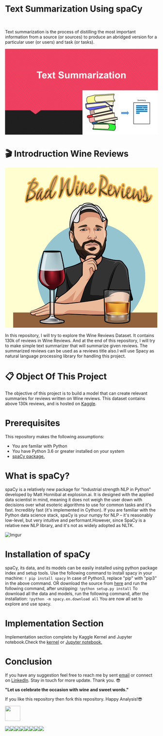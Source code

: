# Text Summarization Using spaCy

<a href="https://sourcerer.io/harunshimanto"><img src="https://img.shields.io/badge/Python-72%20commits-orange.svg" alt=""></a>

Text summarization is the process of distilling the most important information from a source (or sources) to produce an abridged version for a particular user (or users) and task (or tasks).

![Text Summarization](summarization.gif)

# 🎬 Introdruction Wine Reviews

![Wine Reviews](wine.png)

In this repository, I will try to explore the Wine Reviews Dataset. It contains 130k of reviews in Wine Reviews. And at the end of this repository, I will try to make simple text summarizer that will summarize given reviews. The summarized reviews can be used as a reviews title also.I will use Spacy as natural language processing library for handling this project.

# 📋 Object Of This Project
The objective of this project is to build a model that can create relevant summaries for reviews written on Wine reviews. This dataset contains above 130k reviews, and is hosted on [Kaggle](https://www.kaggle.com/zynicide/wine-reviews).


# Prerequisites
This repository makes the following assumptions:
* You are familar with Python
* You have Python 3.6 or greater installed on your system
* [spaCy package.](https://spacy.io)

# What is spaCy?
spaCy is a relatively new package for "Industrial strength NLP in Python" developed by Matt Honnibal at explosion.ai. It is designed with the applied data scientist in mind, meaning it does not weigh the user down with decisions over what esoteric algorithms to use for common tasks and it's fast. Incredibly fast (it's implemented in Cython). If you are familiar with the Python data science stack, spaCy is your numpy for NLP – it's reasonably low-level, but very intuitive and performant.However, since SpaCy is a relative new NLP library, and it's not as widely adopted as NLTK.

![Imgur](https://i.imgur.com/VGwkDdW.png)

# Installation of spaCy
spaCy, its data, and its models can be easily installed using python package index and setup tools. Use the following command to install spacy in your machine:
```! pip install spacy```
In case of Python3, replace "pip" with "pip3" in the above command.
OR download the source from [here](https://pypi.org/project/spacy/) and run the following command, after unzipping:
```!python setup.py install```
To download all the data and models, run the following command, after the installation:
```!python -m spacy.en.download all```
You are now all set to explore and use spacy.

# Implementation Section
Implementation section complete by Kaggle Kernel and Jupyter notebook.Check the [kernel](https://www.kaggle.com/harunshimanto/summarization-with-wine-reviews-using-spacy) or [Jupyter notebook.](summarization-with-wine-reviews-using-spacy.ipynb)

# Conclusion
If you have any suggestion feel free to reach me by sent [email](harunspeedy1995@gmail.com) or connect on [LinkedIn](https://www.linkedin.com/in/harun-ur-rashid6647/). Stay in touch for more update. Thank you. 😎
 
 <b> "Let us celebrate the occasion with wine and sweet words." </b>
        
If you like this repository then fork this repository. Happy Analysis!😎

<a href="https://sourcerer.io/harunshimanto"><img src="https://avatars2.githubusercontent.com/u/22985408?v=4" height="50px" width="50px" alt=""/></a>

[![](https://sourcerer.io/fame/harunshimanto/harunshimanto/Summarization_With_WineReviews_Using_spaCy/images/0)](https://sourcerer.io/fame/harunshimanto/harunshimanto/Summarization_With_WineReviews_Using_spaCy/links/0)[![](https://sourcerer.io/fame/harunshimanto/harunshimanto/Summarization_With_WineReviews_Using_spaCy/images/1)](https://sourcerer.io/fame/harunshimanto/harunshimanto/Summarization_With_WineReviews_Using_spaCy/links/1)[![](https://sourcerer.io/fame/harunshimanto/harunshimanto/Summarization_With_WineReviews_Using_spaCy/images/2)](https://sourcerer.io/fame/harunshimanto/harunshimanto/Summarization_With_WineReviews_Using_spaCy/links/2)[![](https://sourcerer.io/fame/harunshimanto/harunshimanto/Summarization_With_WineReviews_Using_spaCy/images/3)](https://sourcerer.io/fame/harunshimanto/harunshimanto/Summarization_With_WineReviews_Using_spaCy/links/3)[![](https://sourcerer.io/fame/harunshimanto/harunshimanto/Summarization_With_WineReviews_Using_spaCy/images/4)](https://sourcerer.io/fame/harunshimanto/harunshimanto/Summarization_With_WineReviews_Using_spaCy/links/4)[![](https://sourcerer.io/fame/harunshimanto/harunshimanto/Summarization_With_WineReviews_Using_spaCy/images/5)](https://sourcerer.io/fame/harunshimanto/harunshimanto/Summarization_With_WineReviews_Using_spaCy/links/5)[![](https://sourcerer.io/fame/harunshimanto/harunshimanto/Summarization_With_WineReviews_Using_spaCy/images/6)](https://sourcerer.io/fame/harunshimanto/harunshimanto/Summarization_With_WineReviews_Using_spaCy/links/6)[![](https://sourcerer.io/fame/harunshimanto/harunshimanto/Summarization_With_WineReviews_Using_spaCy/images/7)](https://sourcerer.io/fame/harunshimanto/harunshimanto/Summarization_With_WineReviews_Using_spaCy/links/7)
